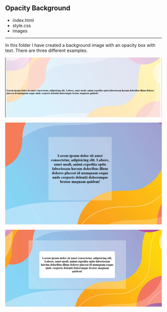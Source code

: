 ## Opacity Background

- index.html
- style.css
- images

---

In this folder I have created a background image with an opacity box with text. There are three different examples.

![Bild 1](images//opacity.jpg)

![Bild 2](images/opacity1.jpg.png)

![Bild 3](images//opacity2.jpg)
